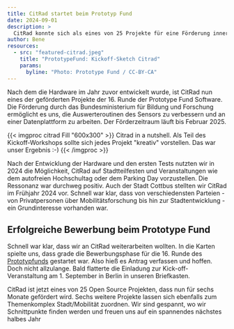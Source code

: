 ```yaml
---
title: CitRad startet beim Prototyp Fund
date: 2024-09-01
description: >
  CitRad konnte sich als eines von 25 Projekte für eine Förderung innerhalb des Prototype Fund empfehlen und wird nun für die Entwicklung der Auswertungs- und Datenplattform für das nächste halbe Jahr vom BMBF gefördert.
author: Bene
resources:
  - src: "featured-citrad.jpeg"
    title: "PrototypeFund: Kickoff-Sketch Citrad"
    params:
      byline: "Photo: Prototype Fund / CC-BY-CA"
---
```

Nach dem die Hardware im Jahr zuvor entwickelt wurde, ist CitRad nun eines der geförderten Projekte der 16. Runde der Prototype Fund Software. Die Förderung durch das Bundesministerium für Bildung und Forschung ermöglicht es uns, die Auswerteroutinen des Sensors zu verbessern und an einer Datenplattform zu arbeiten. Der Förderzeitraum läuft bis Februar 2025.

{{< imgproc citrad Fill "600x300" >}}
Citrad in a nutshell. Als Teil des Kickoff-Workshops sollte sich jedes Projekt "kreativ" vorstellen. Das war unser Ergebnis :-)
{{< /imgproc >}}

Nach der Entwicklung der Hardware und den ersten Tests nutzten wir in 2024 die Möglichkeit, CitRad auf Stadtteilfesten und Veranstaltungen wie dem autofreien Hochschultag oder dem Parking Day vorzustellen. Die Ressonanz war durchweg positiv. Auch der Stadt Cottbus stellten wir CitRad im Frühjahr 2024 vor. Schnell war klar, dass von verschiedensten Parteien - von Privatpersonen über Mobilitätsforschung bis hin zur Stadtentwicklung - ein Grundinteresse vorhanden war. 

## Erfolgreiche Bewerbung beim Prototype Fund
Schnell war klar, dass wir an CitRad weiterarbeiten wollten. In die Karten spielte uns, dass grade die Bewerbungsphase für die 16. Runde des [Prototypfunds](https://prototypefund.de) gestartet war. Also hieß es Antrag verfassen und hoffen. Doch nicht allzulange. Bald flatterte die Einladung zur Kick-off-Veranstaltung am 1. September in Berlin in unseren Briefkasten. 

CitRad ist jetzt eines von 25 Open Source Projekten, dass nun für sechs Monate gefördert wird. Sechs weitere Projekte lassen sich ebenfalls zum Themenkomplex Stadt/Mobilität zuordnen. Wir sind gespannt, wo wir Schnittpunkte finden werden und freuen uns auf ein spannendes nächstes halbes Jahr